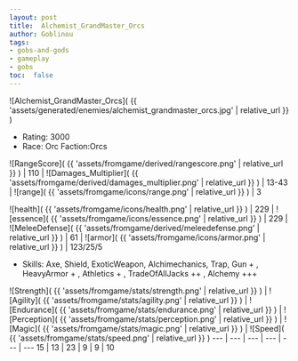 ```yaml
---
layout: post
title:  Alchemist_GrandMaster_Orcs
author: Goblinou
tags:
- gobs-and-gods
- gameplay
- gobs
toc:  false
---
```


![Alchemist_GrandMaster_Orcs]( {{ 'assets/generated/enemies/alchemist_grandmaster_orcs.jpg' | relative_url }} )
- Rating: 3000
- Race: Orc  Faction:Orcs

![RangeScore]( {{ 'assets/fromgame/derived/rangescore.png' | relative_url }} ) | 110 | ![Damages_Multiplier]( {{ 'assets/fromgame/derived/damages_multiplier.png' | relative_url }} ) | 13-43 | ![range]( {{ 'assets/fromgame/icons/range.png' | relative_url }} ) | 3


![health]( {{ 'assets/fromgame/icons/health.png' | relative_url }} ) | 229 | ![essence]( {{ 'assets/fromgame/icons/essence.png' | relative_url }} ) | 229 | ![MeleeDefense]( {{ 'assets/fromgame/derived/meleedefense.png' | relative_url }} ) | 61 | ![armor]( {{ 'assets/fromgame/icons/armor.png' | relative_url }} ) | 123/25/5

* Skills: Axe, Shield, ExoticWeapon, Alchimechanics, Trap, Gun + , HeavyArmor + , Athletics + , TradeOfAllJacks ++ , Alchemy +++ 

![Strength]( {{ 'assets/fromgame/stats/strength.png' | relative_url }} ) | ![Agility]( {{ 'assets/fromgame/stats/agility.png' | relative_url }} ) | ![Endurance]( {{ 'assets/fromgame/stats/endurance.png' | relative_url }} ) | ![Perception]( {{ 'assets/fromgame/stats/perception.png' | relative_url }} ) | ![Magic]( {{ 'assets/fromgame/stats/magic.png' | relative_url }} ) | ![Speed]( {{ 'assets/fromgame/stats/speed.png' | relative_url }} )
--- | --- | --- | --- | --- | ---
15 | 13 | 23 | 9 | 9 | 10
